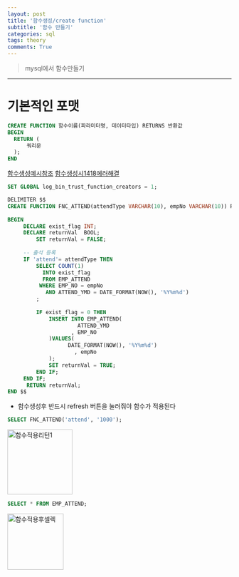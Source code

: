 ```yaml
---
layout: post
title: '함수생성/create function'
subtitle: '함수 만들기'
categories: sql
tags: theory
comments: True
---
```


> mysql에서 함수만들기


-------------------------------------------------------------------------------

# 기본적인 포맷

```sql
CREATE FUNCTION 함수이름(파라미터명, 데이터타입) RETURNS 반환값
BEGIN
  RETURN (
      쿼리문
  );
END
```

[함수생성예시참조](https://shlee0882.tistory.com/242)
[함수생성시1418에러해결](https://dzzienki.tistory.com/34)

```sql
SET GLOBAL log_bin_trust_function_creators = 1;

DELIMITER $$
CREATE FUNCTION FNC_ATTEND(attendType VARCHAR(10), empNo VARCHAR(10)) RETURNS BOOL
 
BEGIN
     DECLARE exist_flag INT;
     DECLARE returnVal  BOOL;
         SET returnVal = FALSE;
 
     -- 출석 등록
     IF 'attend'= attendType THEN
         SELECT COUNT(1)
           INTO exist_flag
           FROM EMP_ATTEND
          WHERE EMP_NO = empNo 
            AND ATTEND_YMD = DATE_FORMAT(NOW(), '%Y%m%d')
         ;
         
         IF exist_flag = 0 THEN
             INSERT INTO EMP_ATTEND(
                      ATTEND_YMD
                    , EMP_NO
             )VALUES(
                   DATE_FORMAT(NOW(), '%Y%m%d')
                     , empNo 
             );
             SET returnVal = TRUE;
         END IF;
     END IF;
      RETURN returnVal;
END $$
```

- 함수생성후 반드시 refresh 버튼을 눌러줘야 함수가 적용된다

```sql
SELECT FNC_ATTEND('attend', '1000');
```
<img width="146" alt="함수적용리턴1" src="https://user-images.githubusercontent.com/51938331/123659685-eaf6a680-d86d-11eb-9585-fd3a655208ab.png">

```sql
SELECT * FROM EMP_ATTEND;
```

<img width="126" alt="함수적용후셀렉" src="https://user-images.githubusercontent.com/51938331/123659741-f8139580-d86d-11eb-896a-71b863578c8d.png">
